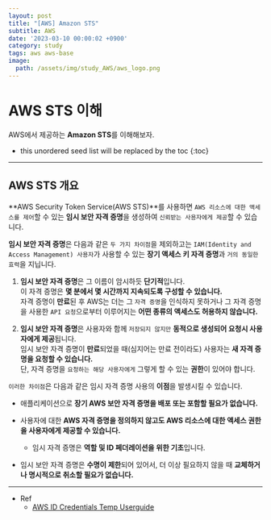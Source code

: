 ```yaml
---
layout: post
title: "[AWS] Amazon STS"
subtitle: AWS
date: '2023-03-10 00:00:02 +0900'
category: study
tags: aws aws-base
image:
  path: /assets/img/study_AWS/aws_logo.png
---
```


# AWS STS 이해
AWS에서 제공하는 **Amazon STS**를 이해해보자.

<!--more-->

* this unordered seed list will be replaced by the toc
{:toc}

<hr/>

## AWS STS 개요

**AWS Security Token Service(AWS STS)**를 사용하면 `AWS 리소스에 대한 액세스를 제어`할 수 있는 **임시 보안 자격 증명**을 생성하여 `신뢰받는 사용자에게 제공`할 수 있습니다. 

**임시 보안 자격 증명**은 다음과 같은 `두 가지 차이점`을 제외하고는 `IAM(Identity and Access Management) 사용자`가 사용할 수 있는 **장기 액세스 키 자격 증명**과 `거의 동일한 효력`을 지닙니다.

1. **임시 보안 자격 증명**은 그 이름이 암시하듯 **단기적**입니다. <br>
  이 자격 증명은 **몇 분에서 몇 시간까지 지속되도록 구성할 수 있습니다.** <br>
  자격 증명이 **만료**된 후 AWS는 더는 그 `자격 증명`을 인식하지 못하거나 그 자격 증명을 사용한 `API 요청`으로부터 이루어지는 **어떤 종류의 액세스도 허용하지 않습니다.**

2. **임시 보안 자격 증명**은 사용자와 함께 `저장되지 않지만` **동적으로 생성되어 요청시 사용자에게 제공**됩니다. <br>
  임시 보안 자격 증명이 **만료**되었을 때(심지어는 만료 전이라도) 사용자는 **새 자격 증명을 요청할 수 있습니다.** <br>
  단, 자격 증명을 `요청하는 해당 사용자에게` 그렇게 할 수 있는 **권한**이 있어야 합니다.


`이러한 차이점`은 다음과 같은 임시 자격 증명 사용의 **이점**을 발생시킬 수 있습니다.

 * 애플리케이션으로 **장기 AWS 보안 자격 증명을 배포 또는 포함할 필요가 없습니다.**

 * 사용자에 대한 **AWS 자격 증명을 정의하지 않고도 AWS 리소스에 대한 액세스 권한을 사용자에게 제공할 수 있습니다.** 
   + 임시 자격 증명은 **역할 및 ID 페더레이션을 위한 기초**입니다.

 * 임시 보안 자격 증명은 **수명이 제한**되어 있어서, 더 이상 필요하지 않을 때 **교체하거나 명시적으로 취소할 필요가 없습니다.** 

<hr/>

* Ref
  - [AWS ID Credentials Temp Userguide](https://docs.aws.amazon.com/ko_kr/IAM/latest/UserGuide/id_credentials_temp.html)